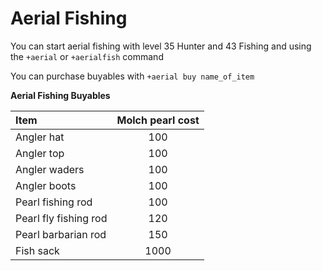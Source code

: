 # Aerial Fishing

You can start aerial fishing with level 35 Hunter and 43 Fishing and using the `+aerial` or `+aerialfish` command

You can purchase buyables with `+aerial buy name_of_item`

**Aerial Fishing Buyables**

| **Item** | **Molch pearl cost** |
| :--- | :---: |
| Angler hat | 100 |
| Angler top | 100 |
| Angler waders | 100 |
| Angler boots | 100 |
| Pearl fishing rod | 100 |
| Pearl fly fishing rod | 120 |
| Pearl barbarian rod | 150 |
| Fish sack | 1000 |
